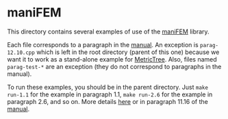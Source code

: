 # maniFEM
This directory contains several examples of use of the
[maniFEM](https://github.com/cristian-barbarosie/manifem) library.

Each file corresponds to a paragraph in the
[manual](http://manifem.rd.ciencias.ulisboa.pt/manual-manifem.pdf).
An exception is `parag-12.10.cpp` which is left in the root directory (parent of this one)
because we want it to work as a stand-alone example for
[MetricTree](https://github.com/cristian-barbarosie/MetricTree).
Also, files named `parag-test-*` are an exception (they do not correspond to paragraphs in the manual).

To run these examples, you should be in the parent directory.
Just `make run-1.1` for the example in paragraph 1.1, 
`make run-2.6` for the example in paragraph 2.6, and so on.
More details [here](https://github.com/cristian-barbarosie/manifem/blob/main/README.md) or
in paragraph 11.16 of the [manual](http://manifem.rd.ciencias.ulisboa.pt/manual-manifem.pdf).
